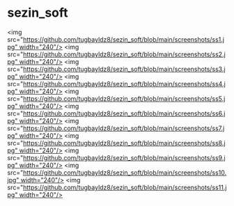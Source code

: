 # sezin_soft

<img src="https://github.com/tugbayldz8/sezin_soft/blob/main/screenshots/ss1.jpg" width="240"/>
<img src="https://github.com/tugbayldz8/sezin_soft/blob/main/screenshots/ss2.jpg" width="240"/>
<img src="https://github.com/tugbayldz8/sezin_soft/blob/main/screenshots/ss3.jpg" width="240"/>
<img src="https://github.com/tugbayldz8/sezin_soft/blob/main/screenshots/ss4.jpg" width="240"/>
<img src="https://github.com/tugbayldz8/sezin_soft/blob/main/screenshots/ss5.jpg" width="240"/>
<img src="https://github.com/tugbayldz8/sezin_soft/blob/main/screenshots/ss6.jpg" width="240"/>
<img src="https://github.com/tugbayldz8/sezin_soft/blob/main/screenshots/ss7.jpg" width="240"/>
<img src="https://github.com/tugbayldz8/sezin_soft/blob/main/screenshots/ss8.jpg" width="240"/>
<img src="https://github.com/tugbayldz8/sezin_soft/blob/main/screenshots/ss9.jpg" width="240"/>
<img src="https://github.com/tugbayldz8/sezin_soft/blob/main/screenshots/ss10.jpg" width="240"/>
<img src="https://github.com/tugbayldz8/sezin_soft/blob/main/screenshots/ss11.jpg" width="240"/>
